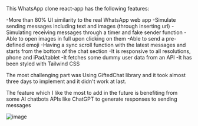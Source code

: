 This WhatsApp clone react-app has the following features:

-More than 80% UI similarity to the real WhatsApp web app 
-Simulate sending messages including text and images (through inserting url)
-Simulating receiving messages through a timer and fake sender function 
-Able to open images in full upon clicking on them
-Able to send a pre-defined emoji 
-Having a sync scroll function with the latest messages and starts from the bottom of the chat section 
-It is responsive to all resolutions, phone and iPad/tablet 
-It fetches some dummy user data from an API 
-It has been styled with Tailwind CSS





The most challenging part was Using GiftedChat library and it took almost three days to implement and it didn't work at last.

The feature which I like the most to add in the future is benefiting from some AI chatbots APIs like ChatGPT to generate responses to sending messages


![image](https://user-images.githubusercontent.com/94760463/218232277-2fbc29c8-24c4-4444-8aa6-56072ca1c040.png)
